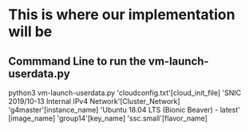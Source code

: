 # This is where our implementation will be

## Commmand Line to run the vm-launch-userdata.py

python3 vm-launch-userdata.py 'cloudconfig.txt'[cloud_init_file] 'SNIC 2019/10-13 Internal IPv4 Network'[Cluster_Network] 'g4master'[instance_name] 'Ubuntu 18.04 LTS (Bionic Beaver) - latest' [image_name] 'group14'[key_name] 'ssc.small'[flavor_name]


